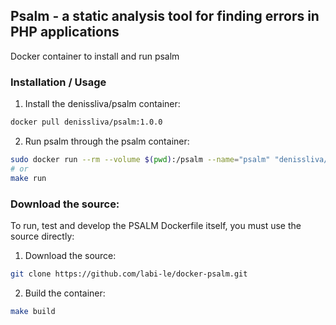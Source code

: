 ## Psalm - a static analysis tool for finding errors in PHP applications

Docker container to install and run psalm

### Installation / Usage
1. Install the denissliva/psalm container:
```bash
docker pull denissliva/psalm:1.0.0
```
2. Run psalm through the psalm container:
```bash
sudo docker run --rm --volume $(pwd):/psalm --name="psalm" "denissliva/psalm:1.0.0" {destination}
# or
make run
```

### Download the source:
To run, test and develop the PSALM Dockerfile itself, you must use the source directly:
1. Download the source:
```bash
git clone https://github.com/labi-le/docker-psalm.git
```
2. Build the container:
```bash
make build 
```